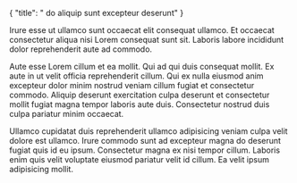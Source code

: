 {
  "title": " do aliquip sunt excepteur deserunt"
}

Irure esse ut ullamco sunt occaecat elit consequat ullamco. Et occaecat consectetur aliqua nisi Lorem consequat sunt sit. Laboris labore incididunt dolor reprehenderit aute ad commodo.

Aute esse Lorem cillum et ea mollit. Qui ad qui duis consequat mollit. Ex aute in ut velit officia reprehenderit cillum. Qui ex nulla eiusmod anim excepteur dolor minim nostrud veniam cillum fugiat et consectetur commodo. Aliquip deserunt exercitation culpa deserunt et consectetur mollit fugiat magna tempor laboris aute duis. Consectetur nostrud duis culpa pariatur minim occaecat.

Ullamco cupidatat duis reprehenderit ullamco adipisicing veniam culpa velit dolore est ullamco. Irure commodo sunt ad excepteur magna do deserunt fugiat quis id eu ipsum. Consectetur magna ex nisi tempor cillum. Laboris enim quis velit voluptate eiusmod pariatur velit id cillum. Ea velit ipsum adipisicing mollit.